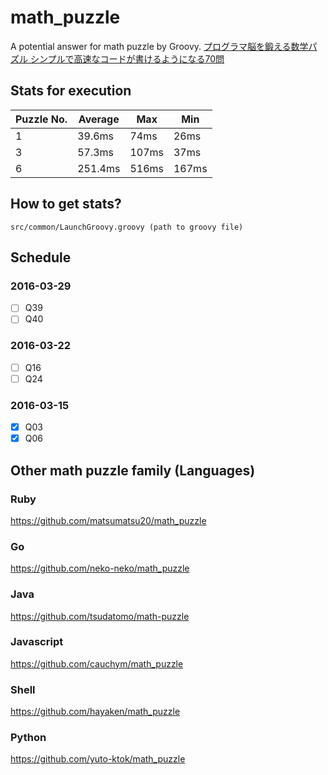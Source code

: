 # math_puzzle
A potential answer for math puzzle by Groovy.
<a  href="http://www.amazon.co.jp/gp/product/479814245X/ref=as_li_ss_tl?ie=UTF8&camp=247&creative=7399&linkCode=as2">プログラマ脳を鍛える数学パズル シンプルで高速なコードが書けるようになる70問</a><img src="http://ir-jp.amazon-adsystem.com/e/ir?t=&l=as2&o=9&a=479814245X" width="1" height="1" border="0" alt="" style="border:none !important; margin:0px !important;" />

## Stats for execution
|Puzzle No.|Average|Max |Min |
|----------|-------|----|----|
|1         |39.6ms |74ms|26ms|
|3         |57.3ms |107ms|37ms|
|6         |251.4ms|516ms|167ms|

## How to get stats?
`src/common/LaunchGroovy.groovy (path to groovy file)`

## Schedule
### 2016-03-29
 - [ ] Q39
 - [ ] Q40

### 2016-03-22
 - [ ] Q16
 - [ ] Q24

### 2016-03-15
 - [x] Q03
 - [x] Q06

## Other math puzzle family (Languages)
### Ruby
https://github.com/matsumatsu20/math_puzzle
### Go
https://github.com/neko-neko/math_puzzle
### Java
https://github.com/tsudatomo/math-puzzle
### Javascript
https://github.com/cauchym/math_puzzle
### Shell
https://github.com/hayaken/math_puzzle
### Python
https://github.com/yuto-ktok/math_puzzle
